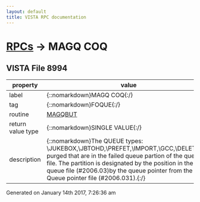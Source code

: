 ```yaml
---
layout: default
title: VISTA RPC documentation
---
```




# [RPCs](TableOfContent.md) &#8594; MAGQ COQ 


 ## VISTA File 8994
 property | value 
--- | --- 
 label | {::nomarkdown}MAGQ COQ{:/}
 tag | {::nomarkdown}FOQUE{:/}
 routine | [MAGQBUT](http://code.osehra.org/dox/Routine_MAGQBUT_source.html)
 return value type | {::nomarkdown}SINGLE VALUE{:/}
 description | {::nomarkdown}The QUEUE types: \JUKEBOX\,\JBTOHD\,\PREFET\,\IMPORT\,\GCC\,\DELETE\are purged that are in the failed queue partion of the queue file. The partition is designated by the position in the queue file (#2006.03)by the queue pointer from the Queue pointer file (#2006.031).{:/}




 Generated on January 14th 2017, 7:26:36 am